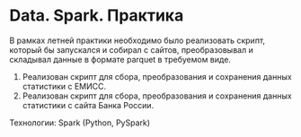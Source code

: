 # Data. Spark. Практика

В рамках летней практики необходимо было реализовать скрипт, который бы запускался и собирал с сайтов, преобразовывал и складывал данные в формате parquet в требуемом виде.
1. Реализован скрипт для сбора, преобразования и сохранения данных статистики с ЕМИСС.
2. Реализован скрипт для сбора, преобразования и сохранения данных статистики с сайта Банка России.

Технологии: Spark (Python, PySpark)
